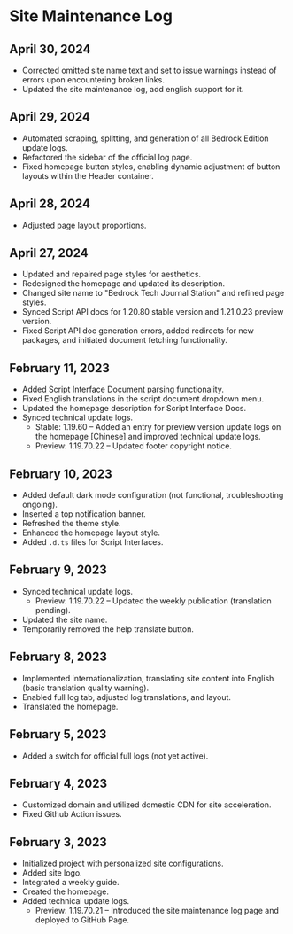 # Site Maintenance Log

## April 30, 2024

- Corrected omitted site name text and set to issue warnings instead of errors upon encountering broken links.
- Updated the site maintenance log, add english support for it.

## April 29, 2024

- Automated scraping, splitting, and generation of all Bedrock Edition update logs.
- Refactored the sidebar of the official log page.
- Fixed homepage button styles, enabling dynamic adjustment of button layouts within the Header container.

## April 28, 2024

- Adjusted page layout proportions.

## April 27, 2024

- Updated and repaired page styles for aesthetics.
- Redesigned the homepage and updated its description.
- Changed site name to "Bedrock Tech Journal Station" and refined page styles.
- Synced Script API docs for 1.20.80 stable version and 1.21.0.23 preview version.
- Fixed Script API doc generation errors, added redirects for new packages, and initiated document fetching functionality.

## February 11, 2023

- Added Script Interface Document parsing functionality.
- Fixed English translations in the script document dropdown menu.
- Updated the homepage description for Script Interface Docs.
- Synced technical update logs.
  - Stable: 1.19.60 – Added an entry for preview version update logs on the homepage [Chinese] and improved technical update logs.
  - Preview: 1.19.70.22 – Updated footer copyright notice.

## February 10, 2023

- Added default dark mode configuration (not functional, troubleshooting ongoing).
- Inserted a top notification banner.
- Refreshed the theme style.
- Enhanced the homepage layout style.
- Added `.d.ts` files for Script Interfaces.

## February 9, 2023

- Synced technical update logs.
  - Preview: 1.19.70.22 – Updated the weekly publication (translation pending).
- Updated the site name.
- Temporarily removed the help translate button.

## February 8, 2023

- Implemented internationalization, translating site content into English (basic translation quality warning).
- Enabled full log tab, adjusted log translations, and layout.
- Translated the homepage.

## February 5, 2023

- Added a switch for official full logs (not yet active).

## February 4, 2023

- Customized domain and utilized domestic CDN for site acceleration.
- Fixed Github Action issues.

## February 3, 2023

- Initialized project with personalized site configurations.
- Added site logo.
- Integrated a weekly guide.
- Created the homepage.
- Added technical update logs.
  - Preview: 1.19.70.21 – Introduced the site maintenance log page and deployed to GitHub Page.